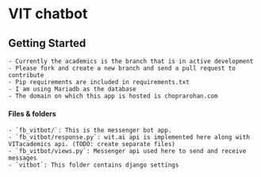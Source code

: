 # VIT chatbot

## Getting Started

	- Currently the academics is the branch that is in active development
	- Please fork and create a new branch and send a pull request to contribute
	- Pip requirements are included in requirements.txt
	- I am using Mariadb as the database
	- The domain on which this app is hosted is choprarohan.com


#### Files & folders

	- `fb_vitbot/`: This is the messenger bot app.
	- `fb_vitbot/response.py`: wit.ai api is implemented here along with VITacademics api. (TODO: create separate files)
	- `fb_vitbot/views.py`: Messenger api used here to send and receive messages
	- `vitbot`: This folder contains django settings


